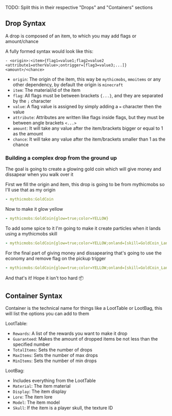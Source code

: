TODO: Split this in their respective "Drops" and "Containers" sections
## Drop Syntax
A drop is composed of an item, to which you may add flags or amount/chance

A fully formed syntax would look like this:

``- <origin>:<item>{flag1=value1;flag2=value2 <attribute1=otherValue>;ontrigger=[flag3=value3;...]} <amount>/<chance>``

* ``origin``: The origin of the item, this way be ``mythicmobs``, ``mmoitems`` or any other dependency, by default the origin is ``minecraft``
* ``item``: The material/id of the item
* ``flag``: All flags must be between brackets ``{...}``, and they are separated by the ``;`` character
* ``value``: A flag value is assigned by simply adding a ``=`` character then the value
* ``attribute``: Attributes are written like flags inside flags, but they must be between angle brackets ``<...>``
* ``amount``: It will take any value after the item/brackets bigger or equal to 1 as the amount
* ``chance``: It will take any value after the item/brackets smaller than 1 as the chance

### Building a complex drop from the ground up
The goal is going to create a glowing gold coin which will give money and dissapear when you walk over it

First we fill the origin and item, this drop is going to be from mythicmobs so I'll use that as my origin
```yml
- mythicmobs:GoldCoin
```
Now to make it glow yellow
```yml
- mythicmobs:GoldCoin{glow=true;color=YELLOW}
```
To add some spice to it I'm going to make it create particles when it lands using a mythicmobs skill
```yml
- mythicmobs:GoldCoin{glow=true;color=YELLOW;onland=[skill=GoldCoin_Land]}
```
For the final part of giving money and dissapearing that's going to use the economy and remove flag on the pickup trigger
```yml
- mythicmobs:GoldCoin{glow=true;color=YELLOW;onland=[skill=GoldCoin_Land];onpickup=[economy=<give=5>;remove=true]}
```
And that's it! Hope it isn't too hard 📦

## Container Syntax
Container is the technical name for things like a LootTable or LootBag, this will list the options you can add to them

LootTable:
* ``Rewards``: A list of the rewards you want to make it drop
* ``Guaranteed``: Makes the amount of dropped items be not less than the specified number
* ``TotalItems``: Sets the number of drops
* ``MaxItems``: Sets the number of max drops
* ``MinItems``: Sets the number of min drops

LootBag:
* Includes everything from the LootTable
* ``Material``: The item material
* ``Display``: The item display
* ``Lore``: The item lore
* ``Model``: The item model
* ``Skull``: If the item is a player skull, the texture ID